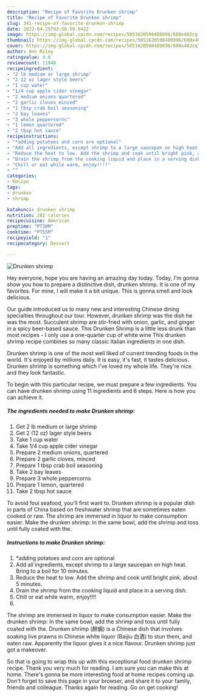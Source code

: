 ```yaml
---
description: "Recipe of Favorite Drunken shrimp"
title: "Recipe of Favorite Drunken shrimp"
slug: 341-recipe-of-favorite-drunken-shrimp
date: 2022-04-25T03:56:59.942Z
image: https://img-global.cpcdn.com/recipes/5051620598480896/680x482cq70/drunken-shrimp-recipe-main-photo.jpg
thumbnail: https://img-global.cpcdn.com/recipes/5051620598480896/680x482cq70/drunken-shrimp-recipe-main-photo.jpg
cover: https://img-global.cpcdn.com/recipes/5051620598480896/680x482cq70/drunken-shrimp-recipe-main-photo.jpg
author: Ann Riley
ratingvalue: 4.6
reviewcount: 11048
recipeingredient:
- "2 lb medium or large shrimp"
- "2 12 oz lager style beers"
- "1 cup water"
- "1/4 cup apple cider vinegar"
- "2 medium onions quartered"
- "2 garlic cloves minced"
- "1 tbsp crab boil seasoning"
- "2 bay leaves"
- "3 whole peppercorns"
- "1 lemon quartered"
- "2 tbsp hot sauce"
recipeinstructions:
- "*adding potatoes and corn are optional"
- "Add all ingredients, except shrimp to a large saucepan on high heat. Bring to a boil for 10 minutes."
- "Reduce the heat to low. Add the shrimp and cook until bright pink, about 5 minutes."
- "Drain the shrimp from the cooking liquid and place in a serving dish."
- "Chill or eat while warm, enjoy!!!!"
- ""
categories:
- Recipe
tags:
- drunken
- shrimp

katakunci: drunken shrimp 
nutrition: 282 calories
recipecuisine: American
preptime: "PT30M"
cooktime: "PT55M"
recipeyield: "1"
recipecategory: Dessert

---
```



![Drunken shrimp](https://img-global.cpcdn.com/recipes/5051620598480896/680x482cq70/drunken-shrimp-recipe-main-photo.jpg)

Hey everyone, hope you are having an amazing day today. Today, I'm gonna show you how to prepare a distinctive dish, drunken shrimp. It is one of my favorites. For mine, I will make it a bit unique. This is gonna smell and look delicious.

Our guide introduced us to many new and interesting Chinese dining specialties throughout our tour. However, drunken shrimp was the dish he was the most. Succulent shrimp are stir-fried with onion, garlic, and ginger in a spicy beer-based sauce. This Drunken Shrimp is a little less drunk than most recipes - I only use a one-quarter cup of white wine This drunken shrimp recipe combines so many classic Italian ingredients in one dish.

Drunken shrimp is one of the most well liked of current trending foods in the world. It's enjoyed by millions daily. It is easy, it's fast, it tastes delicious. Drunken shrimp is something which I've loved my whole life. They're nice and they look fantastic.


To begin with this particular recipe, we must prepare a few ingredients. You can have drunken shrimp using 11 ingredients and 6 steps. Here is how you can achieve it.

<!--inarticleads1-->

##### The ingredients needed to make Drunken shrimp:

1. Get 2 lb medium or large shrimp
1. Get 2 (12 oz) lager style beers
1. Take 1 cup water
1. Take 1/4 cup apple cider vinegar
1. Prepare 2 medium onions, quartered
1. Prepare 2 garlic cloves, minced
1. Prepare 1 tbsp crab boil seasoning
1. Take 2 bay leaves
1. Prepare 3 whole peppercorns
1. Prepare 1 lemon, quartered
1. Take 2 tbsp hot sauce


To avoid foul seafood, you&#39;ll first want to. Drunken shrimp is a popular dish in parts of China based on freshwater shrimp that are sometimes eaten cooked or raw. The shrimp are immersed in liquor to make consumption easier. Make the drunken shrimp: In the same bowl, add the shrimp and toss until fully coated with the. 

<!--inarticleads2-->

##### Instructions to make Drunken shrimp:

1. *adding potatoes and corn are optional
1. Add all ingredients, except shrimp to a large saucepan on high heat. Bring to a boil for 10 minutes.
1. Reduce the heat to low. Add the shrimp and cook until bright pink, about 5 minutes.
1. Drain the shrimp from the cooking liquid and place in a serving dish.
1. Chill or eat while warm, enjoy!!!!
1. 


The shrimp are immersed in liquor to make consumption easier. Make the drunken shrimp: In the same bowl, add the shrimp and toss until fully coated with the. Drunken shrimp (醉蝦) is a Chinese dish that involves soaking live prawns in Chinese white liquor (Baijiu 白酒) to stun them, and eaten raw. Apparently the liquor gives it a nice flavour. Drunken shrimp just got a makeover. 

So that is going to wrap this up with this exceptional food drunken shrimp recipe. Thank you very much for reading. I am sure you can make this at home. There's gonna be more interesting food at home recipes coming up. Don't forget to save this page in your browser, and share it to your family, friends and colleague. Thanks again for reading. Go on get cooking!
